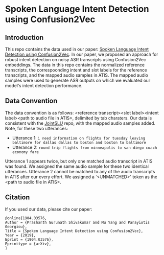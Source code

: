 # Spoken Language Intent Detection using Confusion2Vec

## Introduction
This repo contains the data used in our paper: [Spoken Language Intent Detection using Confusion2Vec](https://arxiv.org/pdf/1904.03576.pdf). In our paper, we proposed an approach for robust intent detection on noisy ASR transcripts using Confusion2Vec embeddings. The data in this repo contains the normalized reference transcripts, the correspoonding intent and slot labels for the reference transcripts, and the mapped audio samples in ATIS. The mapped audio samples were used to generate ASR outputs on which we evaluated our model's intent detection performance.

## Data Convention
The data convention is as follows: \<reference transcript\>\<slot label\>\<intent label\>\<path to audio file in ATIS\>, delimited by tab charaters. Our data is consistent with the [JointSLU](https://github.com/yvchen/JointSLU) repo, with the mapped audio samples added. Note, for these two utterances:
  - Utterance 1: `i need information on flights for tuesday leaving baltimore for dallas dallas to boston and boston to baltimore`
  - Utterance 2: `round trip flights from minneapolis to san diego coach economy fare`

Utterance 1 appears twice, but only one matched audio transcript in ATIS was found. We assigned the same audio sample for these two identical utterances. Utterance 2 cannot be matched to any of the audio transcripts in ATIS after our every effort. We assigned a '\<UNMATCHED\>' token as the \<path to audio file in ATIS\>. 

## Citation
If you used our data, please cite our paper:
```
@online{1904.03576,
Author = {Prashanth Gurunath Shivakumar and Mu Yang and Panayiotis Georgiou},
Title = {Spoken Language Intent Detection using Confusion2Vec},
Year = {2019},
Eprint = {1904.03576},
Eprinttype = {arXiv},
}
```
